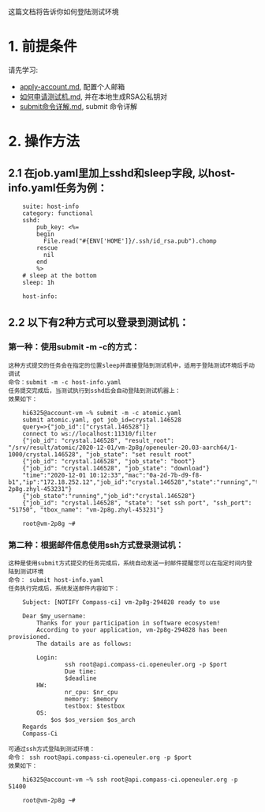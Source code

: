 这篇文档将告诉你如何登陆测试环境

# 1. 前提条件
请先学习:
* [apply-account.md](https://gitee.com/wu_fengguang/compass-ci/blob/master/doc/manual/apply-account.md), 配置个人邮箱
* [如何申请测试机.md](https://gitee.com/wu_fengguang/compass-ci/blob/master/doc/manual/如何申请测试机.md), 并在本地生成RSA公私钥对
* [submit命令详解.md](https://gitee.com/wu_fengguang/compass-ci/blob/master/doc/manual/submit命令详解.md), submit 命令详解

# 2. 操作方法
## 2.1 在job.yaml里加上sshd和sleep字段, 以host-info.yaml任务为例：

```shell
    suite: host-info
    category: functional
    sshd:
        pub_key: <%=
        begin
          File.read("#{ENV['HOME']}/.ssh/id_rsa.pub").chomp
        rescue
          nil
        end
        %>
    # sleep at the bottom
    sleep: 1h

    host-info:
```

## 2.2 以下有2种方式可以登录到测试机：
### 第一种：使用submit -m -c的方式：
    这种方式提交的任务会在指定的位置sleep并直接登陆到测试机中，适用于登陆测试环境后手动调试
    命令：submit -m -c host-info.yaml
    任务提交完成后，当测试执行到sshd后会自动登陆到测试机器上：
    效果如下：

```shell
    hi6325@account-vm ~% submit -m -c atomic.yaml
    submit atomic.yaml, got job_id=crystal.146528
    query=>{"job_id":["crystal.146528"]}
    connect to ws://localhost:11310/filter
    {"job_id": "crystal.146528", "result_root": "/srv/result/atomic/2020-12-01/vm-2p8g/openeuler-20.03-aarch64/1-1000/crystal.146528", "job_state": "set result root"
    {"job_id": "crystal.146528", "job_state": "boot"}
    {"job_id": "crystal.146528", "job_state": "download"}
    "time":"2020-12-01 10:12:33","mac":"0a-2d-7b-d9-f8-b1","ip":"172.18.252.12","job_id":"crystal.146528","state":"running","testbox":"vm-2p8g.zhyl-453231"}
    {"job_state":"running","job_id":"crystal.146528"}
    {"job_id": "crystal.146528", "state": "set ssh port", "ssh_port": "51750", "tbox_name": "vm-2p8g.zhyl-453231"}

    root@vm-2p8g ~#
```

### 第二种：根据邮件信息使用ssh方式登录测试机：
    这种是使用submit方式提交的任务完成后，系统自动发送一封邮件提醒您可以在指定时间内登陆到测试环境
    命令： submit host-info.yaml
    任务执行完成后，系统发送邮件内容如下：

```shell
    Subject: [NOTIFY Compass-ci] vm-2p8g-294828 ready to use

    Dear $my_username:
        Thanks for your participation in software ecosystem!
        According to your application, vm-2p8g-294828 has been provisioned.
        The datails are as follows:

        Login:
                ssh root@api.compass-ci.openeuler.org -p $port
                Due time:
                $deadline
        HW:
                nr_cpu: $nr_cpu
                memory: $memory
                testbox: $testbox
        OS:
	        $os $os_version $os_arch
    Regards
    Compass-Ci
```

    可通过ssh方式登陆到测试环境：
    命令： ssh root@api.compass-ci.openeuler.org -p $port
    效果如下：

```shell
    hi6325@account-vm ~% ssh root@api.compass-ci.openeuler.org -p 51400

    root@vm-2p8g ~#
```
